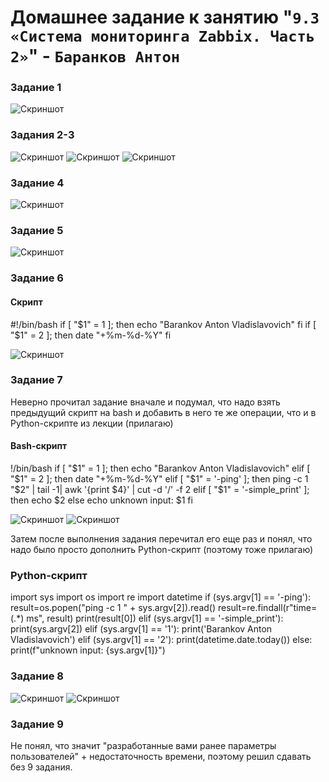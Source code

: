 # Домашнее задание к занятию "`9.3 «Система мониторинга Zabbix. Часть 2»`" - `Баранков Антон`

### Задание 1

![Скриншот](img3/1.jpg)

### Задания 2-3

![Скриншот](img3/2.jpg)
![Скриншот](img3/3.jpg)
![Скриншот](img3/4.jpg)

### Задание 4

![Скриншот](img3/5.jpg)

### Задание 5

![Скриншот](img3/6.jpg)

### Задание 6

#### Скрипт

#!/bin/bash
if [ "$1" = 1 ]; then
echo "Barankov Anton Vladislavovich"
fi
if [ "$1" = 2 ]; then
date "+%m-%d-%Y"
fi

![Скриншот](img3/8.jpg)

### Задание 7

Неверно прочитал задание вначале и подумал, что надо взять предыдущий скрипт на bash и добавить в него те же операции, что и в Python-скрипте из лекции (прилагаю) 

#### Bash-скрипт

!/bin/bash
if [ "$1" = 1 ]; then
echo "Barankov Anton Vladislavovich"
elif [ "$1" = 2 ]; then
date "+%m-%d-%Y"
elif [ "$1" = '-ping' ]; then
ping -c 1 "$2" | tail -1| awk '{print $4}' | cut -d '/' -f 2
elif [ "$1" = '-simple_print' ]; then
echo $2
else
echo unknown input: $1 
fi

![Скриншот](img3/9.jpg)
![Скриншот](img3/10.jpg)

Затем после выполнения задания перечитал его еще раз и понял, что надо было просто дополнить Python-скрипт (поэтому тоже прилагаю)

### Python-скрипт

import sys
import os
import re
import datetime
if (sys.argv[1] == '-ping'): 
    result=os.popen("ping -c 1 " + sys.argv[2]).read()
    result=re.findall(r"time=(.*) ms", result)
    print(result[0])
elif (sys.argv[1] == '-simple_print'): 
    print(sys.argv[2])
elif (sys.argv[1] == '1'): 
    print('Barankov Anton Vladislavovich')
elif (sys.argv[1] == '2'): 
    print(datetime.date.today())
else: 
    print(f"unknown input: {sys.argv[1]}")

### Задание 8

![Скриншот](img3/11.jpg)
![Скриншот](img3/12.jpg)

### Задание 9
Не понял, что значит "разработанные вами ранее параметры пользователей" + недостаточность времени, поэтому решил сдавать без 9 задания.
